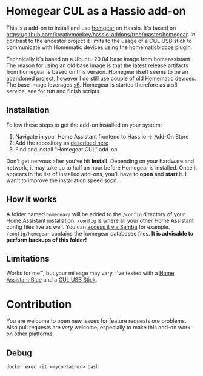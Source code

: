 # Homegear CUL as a Hassio add-on

This is a add-on to install and use [homgear](https://homegear.eu/) on Hassio. 
It's based on https://github.com/kreativmonkey/hassio-addons/tree/master/homegear.
In contrast to the ancestor project it limits to the usage of a CUL USB stick to communicate with Homematic devices using the homematicbidcos plugin.

Technically it's based on a Ubuntu 20.04 base image from homeassistant.
The reason for using an old base image is that the latest release artifacts from homegear is based on this version.
Homegear itself seems to be an abandoned project, however I do still use couple of old Homematic devices.
The base image leverages [s6](https://github.com/just-containers/s6-overlay).
Homegear is started therefore as a s6 service, see [](rootfs/etc/services.d/homegear/) for run and finish scripts.

## Installation

Follow these steps to get the add-on installed on your system:

1. Navigate in your Home Assistant frontend to Hass.io -> Add-On Store
2. Add the repository as [described here](https://home-assistant.io/hassio/installing_third_party_addons/)
3. Find and install "Homegear CUL" add-on

Don't get nervous after you've hit **Install**. Depending on your hardware and network, it may take up to half an hour before Homegear is installed. Once it appears in the list of installed add-ons, you'll have to **open** and **start** it. I wan't to improve the installation speed soon.

## How it works

A folder named `homegear/` will be added to the `/config` directory of your Home Assistant installation. `/config` is where all your other Home Assistant config files live as well. 
You can [access it via Samba](https://home-assistant.io/addons/samba/) for example. 
`/config/homegear` contains the homegear databasee files.
**It is advisable to perform backups of this folder!**


## Limitations

Works for me™, but your mileage may vary. I've tested with a [Home Assistant Blue](https://www.home-assistant.io/blue/) and a [CUL USB Stick](https://shop.busware.de/product_info.php/products_id/29).

# Contribution

You are welcome to open new issues for feature requests ore problems. Also pull requests are *very* welcome, especially to make this add-on work on other platforms.

## Debug

```
docker exec -it <mycontainer> bash
```
